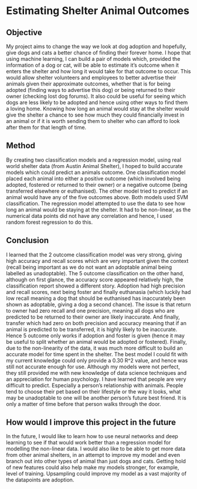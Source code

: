 # Estimating Shelter Animal Outcomes
## Objective
My project aims to change the way we look at dog adoption and hopefully, give dogs and cats a better chance of finding their forever home. I hope that using machine learning, I can build a pair of models which, provided the information of a dog or cat, will be able to estimate it’s outcome when it enters the shelter and how long it would take for that outcome to occur. This would allow shelter volunteers and employees to better advertise their animals given their approximate outcomes, whether that is for being adopted (finding ways to advertise this dog) or being returned to their owner (checking lost dog forums). It also could be useful for seeing which dogs are less likely to be adopted and hence using other ways to find them a loving home. Knowing how long an animal would stay at the shelter would give the shelter a chance to see how much they could financially invest in an animal or if it is worth sending them to shelter who can afford to look after them for that length of time.
## Method
By creating two classification models and a regression model, using real world shelter data (from Austin Animal Shelter), I hoped to build accurate models which could predict an animals outcome. One classification model placed each animal into either a positive outcome (which involved being adopted, fostered or returned to their owner) or a negative outcome (being transferred elsewhere or euthanised). The other model tried to predict if an animal would have any of the five outcomes above. Both models used SVM classification. The regression model attempted to use the data to see how long an animal would be staying at the shelter. It had to be non-linear, as the numerical data points did not have any correlation and hence, I used random forest regression to do this.
## Conclusion
I learned that the 2 outcome classification model was very strong, giving high accuracy and recall scores which are very important given the context (recall being important as we do not want an adoptable animal being labelled as unadoptable). The 5 outcome classification on the other hand, although on first glance, the accuracy score appeared relatively high, the classification report showed a different story. Adoption had high precision and recall scores, next being foster and finally euthanasia (which luckily had low recall meaning a dog that should be euthanised has inaccurately been shown as adoptable, giving a dog a second chance). The issue is that return to owner had zero recall and one precision, meaning all dogs who are predicted to be returned to their owner are likely inaccurate. And finally, transfer which had zero on both precision and accuracy meaning that if an animal is predicted to be transferred, it is highly likely to be inaccurate. Hence 5 outcome only works if adoption and foster is given (hence it may be useful to split whether an animal would be adopted or fostered). Finally, due to the non-linearity of the data, it was much more difficult to build an accurate model for time spent in the shelter. The best model I could fit with my current knowledge could only provide a 0.30 R^2 value, and hence was still not accurate enough for use. 
Although my models were not perfect, they still provided me with new knowledge of data science techniques and an appreciation for human psychology. I have learned that people are very difficult to predict. Especially a person’s relationship with animals. People tend to choose their pet based on their lifestyle or the way it looks, what may be unadoptable to one will be another person’s future best friend. It is only a matter of time before that person walks through the door.
## How would I improve this project in the future
In the future, I would like to learn how to use neural networks and deep learning to see if that would work better than a regression model for modelling the non-linear data. I would also like to be able to get more data from other animal shelters, in an attempt to improve my model and even branch out into other types of animal than just dogs and cats. Getting hold of new features could also help make my models stronger, for example, level of training. Upsampling could improve my model as a vast majority of the datapoints are adoption.
